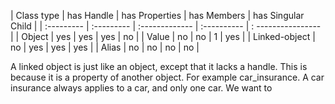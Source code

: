 | Class type | has Handle | has Properties | has Members | has Singular Child |
| :--------- | :--------- | :------------- | :---------- | : ---------------- |
| Object     | yes        | yes            | yes         | no                 |
| Value      | no         | no             | 1           | yes                | 
| Linked-object | no      | yes            | yes         | yes                |
| Alias      | no         | no             | no          | no                 |

A linked object is just like an object, except that it lacks a handle. This is because it is a property of another object. For example car_insurance. A car insurance always applies to a car, and only one car. We want to 
